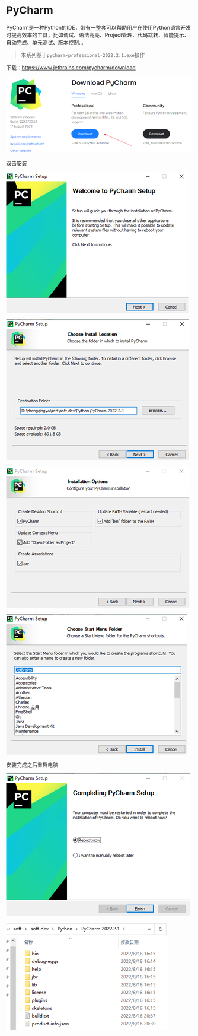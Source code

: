 # PyCharm

PyCharm是一种Python的IDE，带有一整套可以帮助用户在使用Python语言开发时提高效率的工具，比如调试、语法高亮、Project管理、代码跳转、智能提示、自动完成、单元测试、版本控制...

> 本系列基于`pycharm-professional-2022.2.1.exe`操作

下载：https://www.jetbrains.com/pycharm/download

![pycharm-download.png](images/pycharm-download.png)

双击安装

![pycharm-install-01.png](images/pycharm-install-01.png)

![pycharm-install-02.png](images/pycharm-install-02.png)

![pycharm-install-03.png](images/pycharm-install-03.png)

![pycharm-install-04.png](images/pycharm-install-04.png)

安装完成之后重启电脑

![pycharm-install-05.png](images/pycharm-install-05.png)

![pycharm-install-06.png](images/pycharm-install-06.png)